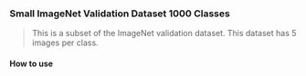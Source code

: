 ### <b>Small ImageNet Validation Dataset 1000 Classes</b>

> This is a subset of the ImageNet validation dataset. This dataset has 5 images per class.

#### <b>How to use</b>

